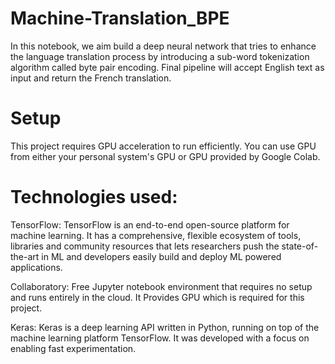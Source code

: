 # Machine-Translation_BPE
In this notebook, we aim build a deep neural network that tries to enhance the language translation process by introducing a sub-word tokenization algorithm called byte pair encoding. Final pipeline will accept English text as input and return the French translation.

# Setup
This project requires GPU acceleration to run efficiently. You can use GPU from either your personal system's GPU or GPU provided by Google Colab.

# Technologies used:
   TensorFlow: TensorFlow is an end-to-end open-source platform for machine learning. It has a comprehensive, flexible ecosystem of tools, libraries and community resources that lets researchers push the state-of-the-art in ML and developers easily build and deploy ML powered applications.

  Collaboratory: Free Jupyter notebook environment that requires no setup and runs entirely in the cloud. It Provides GPU which is required for this project.

  Keras: Keras is a deep learning API written in Python, running on top of the machine learning platform TensorFlow. It was developed with a focus on enabling fast experimentation.
